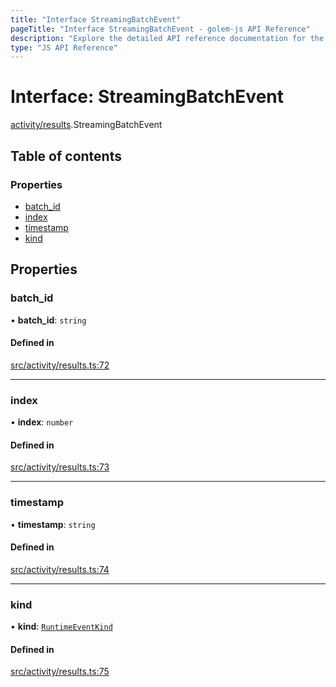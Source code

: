 ```yaml
---
title: "Interface StreamingBatchEvent"
pageTitle: "Interface StreamingBatchEvent - golem-js API Reference"
description: "Explore the detailed API reference documentation for the Interface StreamingBatchEvent within the golem-js SDK for the Golem Network."
type: "JS API Reference"
---
```

# Interface: StreamingBatchEvent

[activity/results](../modules/activity_results).StreamingBatchEvent

## Table of contents

### Properties

- [batch\_id](activity_results.StreamingBatchEvent#batch_id)
- [index](activity_results.StreamingBatchEvent#index)
- [timestamp](activity_results.StreamingBatchEvent#timestamp)
- [kind](activity_results.StreamingBatchEvent#kind)

## Properties

### batch\_id

• **batch\_id**: `string`

#### Defined in

[src/activity/results.ts:72](https://github.com/golemfactory/golem-js/blob/4182943/src/activity/results.ts#L72)

___

### index

• **index**: `number`

#### Defined in

[src/activity/results.ts:73](https://github.com/golemfactory/golem-js/blob/4182943/src/activity/results.ts#L73)

___

### timestamp

• **timestamp**: `string`

#### Defined in

[src/activity/results.ts:74](https://github.com/golemfactory/golem-js/blob/4182943/src/activity/results.ts#L74)

___

### kind

• **kind**: [`RuntimeEventKind`](activity_results.RuntimeEventKind)

#### Defined in

[src/activity/results.ts:75](https://github.com/golemfactory/golem-js/blob/4182943/src/activity/results.ts#L75)
